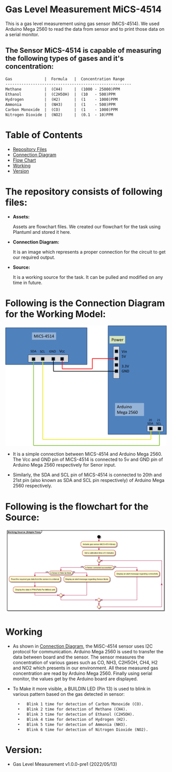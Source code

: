 # Gas Level Measurement MiCS-4514
This is a gas level measurement using gas sensor (MiCS-4514). We used Arduino Mega 2560 to read the data from sensor and to print those data on a serial monitor.

## The Sensor MiCS-4514 is capable of measuring the following types of gases and it's concentration:

    Gas              |  Formula   |  Concentration Range
    -------------------------------------------------------
    Methane          |  (CH4)     |  (1000 - 25000)PPM
    Ethanol          |  (C2H5OH)  |  (10   - 500)PPM
    Hydrogen         |  (H2)      |  (1    - 1000)PPM
    Ammonia          |  (NH3)     |  (1    - 500)PPM
    Carbon Monoxide  |  (CO)      |  (1    - 1000)PPM
    Nitrogen Dioxide |  (NO2)     |  (0.1  - 10)PPM

# Table of Contents
- [Repository Files](#the-repository-consists-of-following-files)
- [Connection Diagram](#following-is-the-connection-diagram-for-the-working-model)
- [Flow Chart](#following-is-the-flowchart-for-the-source)
- [Working](#working)
- [Version](#version)

# The repository consists of following files:

- **Assets:** 

    Assets are flowchart files. We created our flowchart for the task using Plantuml and stored it here.

- **Connection Diagram:**

    It is an image which represents a proper connection for the circuit to get our required output.

- **Source:**

    It is a working source for the task. It can be pulled and modified on any time in future.

# Following is the Connection Diagram for the Working Model:

![gasLevelMeasurement_mics4514_connectionDiagram](gas_sensor_connection_diagram.png)

- It is a simple connection between MiCS-4514 and Arduino Mega 2560. The Vcc and GND pin of MiCS-4514 is connected to 5v and GND pin of Arduino Mega 2560 respectively for Senor input.

- Similarly, the SDA and SCL pin of MiCS-4514 is connected to 20th and 21st pin (also known as SDA and SCL pin respectively) of Arduino Mega 2560 respectively.

# Following is the flowchart for the Source:

![gasLevelMeasurement_mics4514_FlowChart](assets/gasSensor_MiCS4514.png)

# Working

- As shown in [Connection Diagram](#following-is-the-connection-diagram-for-the-working-model), the MiSC-4514 sensor uses I2C protocol for communication. Arduino Mega 2560 is used to transfer the data between board and the sensor. The sensor measures the concentration of various gases such as CO, NH3, C2H5OH, CH4, H2 and NO2 which presents in our environment. All these measured gas concentration are read by Arduino Mega 2560. Finally using serial monitor, the values get by the Arduino board are displayed.

- To Make it more visible, a BUILDIN LED (Pin 13) is used to blink in various pattern based on the gas detected in sensor:

        •	Blink 1 time for detection of Carbon Monoxide (CO).
        •	Blink 2 time for detection of Methane (CH4).
        •	Blink 3 time for detection of Ethanol (C2H5OH).
        •	Blink 4 time for detection of Hydrogen (H2).
        •	Blink 5 time for detection of Ammonia (NH3).
        •	Blink 6 time for detection of Nitrogen Dioxide (NO2).

# Version:

- Gas Level Measurement v1.0.0-pre1 (2022/05/13)